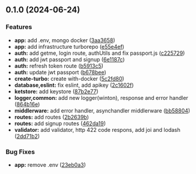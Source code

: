 ## 0.1.0 (2024-06-24)

### Features

- **app:** add .env, mongo docker ([3aa3658](https://github.com/anucha-tk/nextjs-express/commit/3aa3658bf942c993cfba4c8c17484710848f10ad))
- **app:** add infrastructure turborepo ([e55e4ef](https://github.com/anucha-tk/nextjs-express/commit/e55e4efcba86ff6c8fdad17c83f29c1c1acf1e87))
- **auth:** add getme, login route, authUtils and fix passport.js ([c225729](https://github.com/anucha-tk/nextjs-express/commit/c22572926886c9685a3ed5828e9df9d5895b6543))
- **auth:** add jwt passport and signup ([6e1187c](https://github.com/anucha-tk/nextjs-express/commit/6e1187c49fc3b17fc828f35fbd45bbf535b40d07))
- **auth:** refresh token route ([b5913c5](https://github.com/anucha-tk/nextjs-express/commit/b5913c5e4ad3e9c2ac202eb3d1dfe6850a532075))
- **auth:** update jwt passport ([b678bee](https://github.com/anucha-tk/nextjs-express/commit/b678beeb9f2f69f6ea7cd155b200aa54d9474509))
- **create-turbo:** create with-docker ([5c2fd80](https://github.com/anucha-tk/nextjs-express/commit/5c2fd8058fc986203623ec14d4d2a88d0812a0ca))
- **database,eslint:** fix eslint, add apikey ([2c1602f](https://github.com/anucha-tk/nextjs-express/commit/2c1602f570d0ed0e9833faaad1ea8c3eefb02158))
- **ketstore:** add keystore ([87b2e77](https://github.com/anucha-tk/nextjs-express/commit/87b2e77b43d4ae08bc4d5b7a1200e7a07965a1a2))
- **logger,common:** add new logger(winton), response and error handler ([864b16e](https://github.com/anucha-tk/nextjs-express/commit/864b16e7ae577dd04caa206fc268385a3eb0696c))
- **middlerware:** add error handler, asynchandler middlerware ([bb58804](https://github.com/anucha-tk/nextjs-express/commit/bb5880467d36fce11d3e9d83f9aa04a1d4d19784))
- **routes:** add routes ([2b2639b](https://github.com/anucha-tk/nextjs-express/commit/2b2639be8365f45c6402a7acbcb10a603c6b66b1))
- **routes:** add signup routes ([462da19](https://github.com/anucha-tk/nextjs-express/commit/462da1926798f767e306722a2df5d264868fd9fb))
- **validator:** add validator, http 422 code respons, add joi and lodash ([2dd71b2](https://github.com/anucha-tk/nextjs-express/commit/2dd71b2cecd5d5e33f36f237e9290a31916fd162))

### Bug Fixes

- **app:** remove .env ([23eb0a3](https://github.com/anucha-tk/nextjs-express/commit/23eb0a33e6977d7bae4caa1317d55cc4be8bf7fb))
